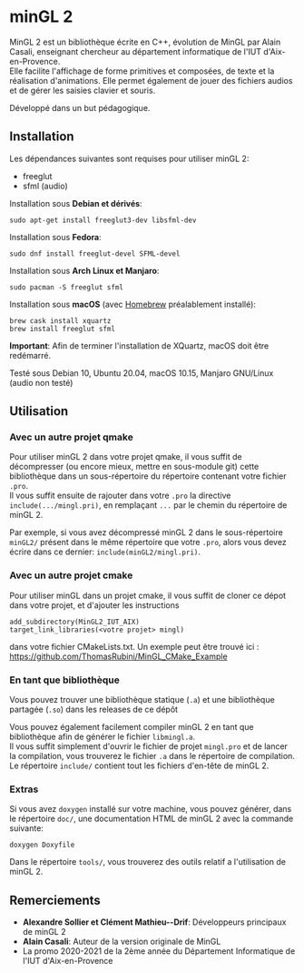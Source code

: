 # minGL 2
MinGL 2 est un bibliothèque écrite en C++, évolution de MinGL par Alain Casali, enseignant chercheur au département informatique de l'IUT d'Aix-en-Provence.  
Elle facilite l'affichage de forme primitives et composées, de texte et la réalisation d'animations. Elle permet également de jouer des fichiers audios et de gérer les saisies clavier et souris.

Développé dans un but pédagogique.

## Installation
Les dépendances suivantes sont requises pour utiliser minGL 2: 
* freeglut
* sfml (audio)

Installation sous **Debian et dérivés**:
```
sudo apt-get install freeglut3-dev libsfml-dev
```

Installation sous **Fedora**:
```
sudo dnf install freeglut-devel SFML-devel
```

Installation sous **Arch Linux et Manjaro**: 
```
sudo pacman -S freeglut sfml
```

Installation sous **macOS** (avec [Homebrew](https://brew.sh) préalablement installé):
```
brew cask install xquartz
brew install freeglut sfml
```
**Important**: Afin de terminer l'installation de XQuartz, macOS doit être redémarré.

Testé sous Debian 10, Ubuntu 20.04, macOS 10.15, Manjaro GNU/Linux (audio non testé)

## Utilisation

### Avec un autre projet qmake
Pour utiliser minGL 2 dans votre projet qmake, il vous suffit de décompresser (ou encore mieux, mettre en sous-module git) cette bibliothèque dans un sous-répertoire du répertoire contenant votre fichier ``.pro``.  
Il vous suffit ensuite de rajouter dans votre ``.pro`` la directive ``include(.../mingl.pri)``, en remplaçant ``...`` par le chemin du répertoire de minGL 2.

Par exemple, si vous avez décompressé minGL 2 dans le sous-répertoire ``minGL2/`` présent dans le même répertoire que votre ``.pro``, alors vous devez écrire dans ce dernier: ``include(minGL2/mingl.pri)``.

### Avec un autre projet cmake
Pour utiliser minGL dans un projet cmake, il vous suffit de cloner ce dépot dans votre projet, et d'ajouter les instructions
```
add_subdirectory(MinGL2_IUT_AIX)
target_link_libraries(<votre projet> mingl)
```
dans votre fichier CMakeLists.txt. Un exemple peut être trouvé ici : https://github.com/ThomasRubini/MinGL_CMake_Example

### En tant que bibliothèque

Vous pouvez trouver une bibliothèque statique (``.a``) et une bibliothèque partagée (``.so``) dans les releases de ce dépôt

Vous pouvez également facilement compiler minGL 2 en tant que bibliothèque afin de générer le fichier ``libmingl.a``.  
Il vous suffit simplement d'ouvrir le fichier de projet ``mingl.pro`` et de lancer la compilation, vous trouverez le fichier ``.a`` dans le répertoire de compilation.  
Le répertoire ``include/`` contient tout les fichiers d'en-tête de minGL 2.

### Extras
Si vous avez ``doxygen`` installé sur votre machine, vous pouvez générer, dans le répertoire ``doc/``, une documentation HTML de minGL 2 avec la commande suivante:
```
doxygen Doxyfile
```

Dans le répertoire ``tools/``, vous trouverez des outils relatif a l'utilisation de minGL 2.

## Remerciements
* **Alexandre Sollier et Clément Mathieu--Drif**: Développeurs principaux de minGL 2
* **Alain Casali**: Auteur de la version originale de MinGL
* La promo 2020-2021 de la 2ème année du Département Informatique de l'IUT d'Aix-en-Provence
